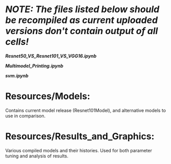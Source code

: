 # ***NOTE: The files listed below should be recompiled as current uploaded versions don't contain output of all cells!***
  ***Resnet50_VS_Resnet101_VS_VGG16.ipynb***
  
  ***Multimodel_Printing.ipynb***
  
  ***svm.ipynb***
  
# Resources/Models: 
Contains current model release (Resnet101Model), and alternative models to use in comparison.

# Resources/Results_and_Graphics: 
Various compiled models and their histories. Used for both parameter tuning and analysis of results.
